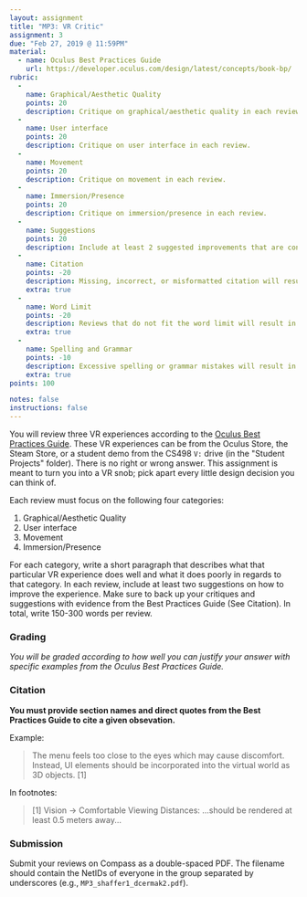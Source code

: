 ```yaml
---
layout: assignment
title: "MP3: VR Critic"
assignment: 3
due: "Feb 27, 2019 @ 11:59PM"
material: 
  - name: Oculus Best Practices Guide
    url: https://developer.oculus.com/design/latest/concepts/book-bp/
rubric:
  -
    name: Graphical/Aesthetic Quality
    points: 20
    description: Critique on graphical/aesthetic quality in each review.
  -
    name: User interface
    points: 20
    description: Critique on user interface in each review.
  -
    name: Movement
    points: 20
    description: Critique on movement in each review.
  -
    name: Immersion/Presence
    points: 20
    description: Critique on immersion/presence in each review.
  -
    name: Suggestions
    points: 20
    description: Include at least 2 suggested improvements that are consistent with the Best Practices Guide in each review.
  -
    name: Citation
    points: -20
    description: Missing, incorrect, or misformatted citation will result in up to 20 points deduction.
    extra: true
  -
    name: Word Limit
    points: -20
    description: Reviews that do not fit the word limit will result in up to 20 points deduction.
    extra: true
  -
    name: Spelling and Grammar
    points: -10
    description: Excessive spelling or grammar mistakes will result in up to 10 points deduction.
    extra: true
points: 100

notes: false
instructions: false
---
```


You will review three VR experiences according to the [Oculus Best Practices Guide](https://developer.oculus.com/design/latest/concepts/book-bp/). These VR experiences can be from the Oculus Store, the Steam Store, or a student demo from the CS498 `V:` drive (in the "Student Projects" folder). There is no right or wrong answer. This assignment is meant to turn you into a VR snob; pick apart every little design decision you can think of.

Each review must focus on the following four categories:
1. Graphical/Aesthetic Quality
1. User interface
1. Movement
1. Immersion/Presence

For each category, write a short paragraph that describes what that particular VR experience does well and what it does poorly in regards to that category. In each review, include at least two suggestions on how to improve the experience. Make sure to back up your critiques and suggestions with evidence from the Best Practices Guide (See Citation). In total, write 150-300 words per review.

### Grading

*You will be graded according to how well you can justify your answer with specific examples from the Oculus Best Practices Guide.*

### Citation
**You must provide section names and direct quotes from the Best Practices Guide to cite a given obsevation.**

Example:
> The menu feels too close to the eyes which may cause discomfort.  Instead, UI elements should be incorporated into the virtual world as 3D objects. [1]

In footnotes:
> [1] Vision -> Comfortable Viewing Distances: ...should be rendered at least 0.5 meters away...


### Submission
Submit your reviews on Compass as a double-spaced PDF. The filename should contain the NetIDs of everyone in the group separated by underscores (e.g., `MP3_shaffer1_dcermak2.pdf`).
